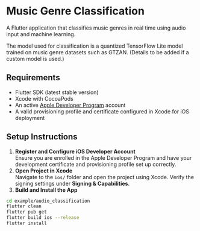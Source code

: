 # Music Genre Classification
  
A Flutter application that classifies music genres in real time using audio input and machine learning.  

The model used for classification is a quantized TensorFlow Lite model trained on music genre datasets such as GTZAN. (Details to be added if a custom model is used.)

## Requirements  
- Flutter SDK (latest stable version)  
- Xcode with CocoaPods  
- An active [Apple Developer Program](https://developer.apple.com/programs/) account  
- A valid provisioning profile and certificate configured in Xcode for iOS deployment  

## Setup Instructions  
1. **Register and Configure iOS Developer Account**  
   Ensure you are enrolled in the Apple Developer Program and have your development certificate and provisioning profile set up correctly.  
2. **Open Project in Xcode**  
   Navigate to the `ios/` folder and open the project using Xcode. Verify the signing settings under **Signing & Capabilities**.  
3. **Build and Install the App**  
```bash
cd example/audio_classification
flutter clean
flutter pub get
flutter build ios --release
flutter install